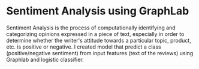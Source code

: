 # Sentiment Analysis using GraphLab

Sentiment Analysis is the process of computationally identifying and categorizing opinions expressed in a piece of text, especially in order to determine whether the writer's attitude towards a particular topic, product, etc. is positive or negative. I created model that predict a class (positive/negative sentiment) from input features (text of the reviews) using Graphlab and logistic classifier.
